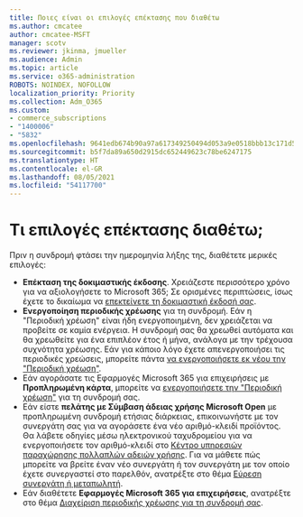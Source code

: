 ```yaml
---
title: Ποιες είναι οι επιλογές επέκτασης που διαθέτω
ms.author: cmcatee
author: cmcatee-MSFT
manager: scotv
ms.reviewer: jkinma, jmueller
ms.audience: Admin
ms.topic: article
ms.service: o365-administration
ROBOTS: NOINDEX, NOFOLLOW
localization_priority: Priority
ms.collection: Adm_O365
ms.custom:
- commerce_subscriptions
- "1400006"
- "5832"
ms.openlocfilehash: 9641edb674b90a97a617349250494d053a9e0518bbb13c171d5f164a117abf3d
ms.sourcegitcommit: b5f7da89a650d2915dc652449623c78be6247175
ms.translationtype: HT
ms.contentlocale: el-GR
ms.lasthandoff: 08/05/2021
ms.locfileid: "54117700"
---
```

# <a name="what-are-my-options-to-extend"></a>Τι επιλογές επέκτασης διαθέτω;

Πριν η συνδρομή φτάσει την ημερομηνία λήξης της, διαθέτετε μερικές επιλογές:

- **Επέκταση της δοκιμαστικής έκδοσης**.  Χρειάζεστε περισσότερο χρόνο για να αξιολογήσετε το Microsoft 365; Σε ορισμένες περιπτώσεις, ίσως έχετε το δικαίωμα να  [επεκτείνετε τη δοκιμαστική έκδοσή σας](https://docs.microsoft.com/microsoft-365/commerce/extend-your-trial).  
- **Ενεργοποίηση περιοδικής χρέωσης** για τη συνδρομή. Εάν η "Περιοδική χρέωση" είναι ήδη ενεργοποιημένη, δεν χρειάζεται να προβείτε σε καμία ενέργεια. Η συνδρομή σας θα χρεωθεί αυτόματα και θα χρεωθείτε για ένα επιπλέον έτος ή μήνα, ανάλογα με την τρέχουσα συχνότητα χρέωσης. Εάν για κάποιο λόγο έχετε απενεργοποιήσει τις περιοδικές χρεώσεις, μπορείτε πάντα [να ενεργοποιήσετε εκ νέου την "Περιοδική χρέωση"](https://docs.microsoft.com/microsoft-365/commerce/subscriptions/renew-your-subscription).
- Εάν αγοράσατε τις Εφαρμογές Microsoft 365 για επιχειρήσεις με **Προπληρωμένη κάρτα**, μπορείτε να [ενεργοποιήσετε την "Περιοδική χρέωση"](https://docs.microsoft.com/microsoft-365/commerce/subscriptions/renew-your-subscription) για τη συνδρομή σας.
- Εάν είστε  **πελάτης με Σύμβαση άδειας χρήσης Microsoft Open**  με προπληρωμένη συνδρομή ετήσιας διάρκειας, επικοινωνήστε με τον συνεργάτη σας για να αγοράσετε ένα νέο αριθμό-κλειδί προϊόντος. Θα λάβετε οδηγίες μέσω ηλεκτρονικού ταχυδρομείου για να ενεργοποιήσετε τον αριθμό-κλειδί στο  [Κέντρο υπηρεσιών παραχώρησης πολλαπλών αδειών χρήσης](https://go.microsoft.com/fwlink/p/?LinkID=282016). Για να μάθετε πώς μπορείτε να βρείτε έναν νέο συνεργάτη ή τον συνεργάτη  με τον οποίο έχετε συνεργαστεί στο παρελθόν, ανατρέξτε στο θέμα  [Εύρεση συνεργάτη ή μεταπωλητή](https://docs.microsoft.com/microsoft-365/admin/manage/find-your-partner-or-reseller).
- Εάν διαθέτετε **Εφαρμογές Microsoft 365 για επιχειρήσεις**, ανατρέξτε στο θέμα [Διαχείριση περιοδικής χρέωσης για τη συνδρομή σας](https://docs.microsoft.com/microsoft-365/commerce/subscriptions/renew-your-subscription).
